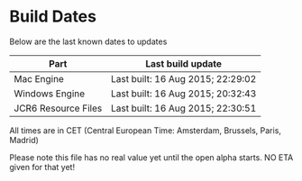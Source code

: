 # Build Dates

Below are the last known dates to updates

Part | Last build update
-----|-----
Mac Engine | Last built: 16 Aug 2015; 22:29:02
Windows Engine | Last built: 16 Aug 2015; 20:32:43
JCR6 Resource Files | Last built: 16 Aug 2015; 22:30:51
All times are in CET (Central European Time: Amsterdam, Brussels, Paris, Madrid)


Please note this file has no real value yet until the open alpha starts. NO ETA given for that yet!
